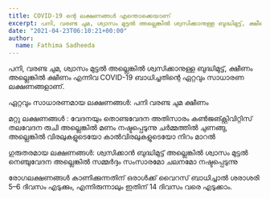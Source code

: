 ```yaml
---
title: COVID-19 ന്റെ ലക്ഷണങ്ങൾ എന്തൊക്കെയാണ്
excerpt: പനി, വരണ്ട ചുമ, ശ്വാസം മുട്ടൽ അല്ലെങ്കിൽ ശ്വസിക്കാനുള്ള ബുദ്ധിമുട്ട്, ക്ഷീണം അല്ലെങ്കിൽ ക്ഷീണം എന്നിവ COVID-19 ബാധിച്ചതിന്റെ ഏറ്റവും സാധാരണ ലക്ഷണങ്ങളാണ്.
date: "2021-04-23T06:10:21+00:00"
author:
  name: Fathima Sadheeda
---
```

പനി, വരണ്ട ചുമ, ശ്വാസം മുട്ടൽ അല്ലെങ്കിൽ ശ്വസിക്കാനുള്ള ബുദ്ധിമുട്ട്, ക്ഷീണം അല്ലെങ്കിൽ ക്ഷീണം എന്നിവ COVID-19 ബാധിച്ചതിന്റെ ഏറ്റവും സാധാരണ ലക്ഷണങ്ങളാണ്.

 ഏറ്റവും സാധാരണമായ ലക്ഷണങ്ങൾ:
 പനി
 വരണ്ട ചുമ
 ക്ഷീണം

മറ്റു ലക്ഷണങ്ങൾ :
വേദനയും 
തൊണ്ടവേദന
അതിസാരം
കൺജങ്ക്റ്റിവിറ്റിസ്
തലവേദന
രുചി അല്ലെങ്കിൽ മണം നഷ്ടപ്പെടുന്നു
ചർമ്മത്തിൽ ചുണങ്ങു, അല്ലെങ്കിൽ വിരലുകളുടെയോ കാൽവിരലുകളുടെയോ നിറം മാറൽ

ഗുരുതരമായ ലക്ഷണങ്ങൾ:
ശ്വസിക്കാൻ ബുദ്ധിമുട്ട് അല്ലെങ്കിൽ ശ്വാസം മുട്ടൽ
നെഞ്ചുവേദന അല്ലെങ്കിൽ സമ്മർദ്ദം
സംസാരമോ ചലനമോ നഷ്ടപ്പെടുന്നു

രോഗലക്ഷണങ്ങൾ കാണിക്കുന്നതിന് ഒരാൾക്ക് വൈറസ് ബാധിച്ചാൽ ശരാശരി 5–6 ദിവസം എടുക്കും, എന്നിരുന്നാലും ഇതിന് 14 ദിവസം വരെ എടുക്കാം.
